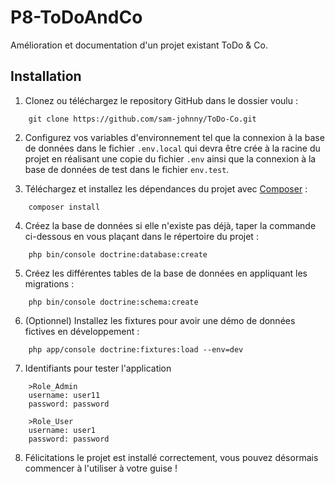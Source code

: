 # P8-ToDoAndCo

Amélioration et documentation d'un projet existant ToDo & Co.

## Installation
1. Clonez ou téléchargez le repository GitHub dans le dossier voulu :
```
    git clone https://github.com/sam-johnny/ToDo-Co.git
```
2. Configurez vos variables d'environnement tel que la connexion à la base de données dans le fichier `.env.local` qui devra être crée à la racine du projet en réalisant une copie du fichier `.env` ainsi que la connexion à la base de données de test dans le fichier `env.test`.

3. Téléchargez et installez les dépendances du projet avec [Composer](https://getcomposer.org/download/) :
```
    composer install
```
4. Créez la base de données si elle n'existe pas déjà, taper la commande ci-dessous en vous plaçant dans le répertoire du projet :
```
    php bin/console doctrine:database:create
```
5. Créez les différentes tables de la base de données en appliquant les migrations :
```
    php bin/console doctrine:schema:create
```
6. (Optionnel) Installez les fixtures pour avoir une démo de données fictives en développement :
```
    php app/console doctrine:fixtures:load --env=dev
```
7. Identifiants pour tester l'application
```
    >Role_Admin
    username: user11
    password: password
    
    >Role_User
    username: user1
    password: password
```
8. Félicitations le projet est installé correctement, vous pouvez désormais commencer à l'utiliser à votre guise !

